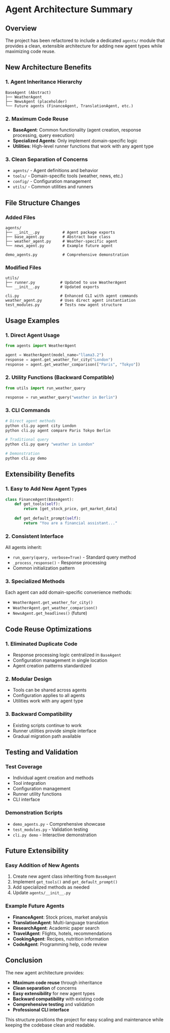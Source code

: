 # Agent Architecture Summary

## Overview
The project has been refactored to include a dedicated `agents/` module that provides a clean, extensible architecture for adding new agent types while maximizing code reuse.

## New Architecture Benefits

### 1. **Agent Inheritance Hierarchy**
```
BaseAgent (Abstract)
├── WeatherAgent
├── NewsAgent (placeholder)
└── Future agents (FinanceAgent, TranslationAgent, etc.)
```

### 2. **Maximum Code Reuse**
- **BaseAgent**: Common functionality (agent creation, response processing, query execution)
- **Specialized Agents**: Only implement domain-specific logic
- **Utilities**: High-level runner functions that work with any agent type

### 3. **Clean Separation of Concerns**
- `agents/` - Agent definitions and behavior
- `tools/` - Domain-specific tools (weather, news, etc.)
- `config/` - Configuration management
- `utils/` - Common utilities and runners

## File Structure Changes

### Added Files
```
agents/
├── __init__.py          # Agent package exports
├── base_agent.py        # Abstract base class
├── weather_agent.py     # Weather-specific agent
└── news_agent.py        # Example future agent

demo_agents.py           # Comprehensive demonstration
```

### Modified Files
```
utils/
├── runner.py           # Updated to use WeatherAgent
└── __init__.py         # Updated exports

cli.py                  # Enhanced CLI with agent commands
weather_agent.py        # Uses direct agent instantiation
test_modules.py         # Tests new agent structure
```

## Usage Examples

### 1. Direct Agent Usage
```python
from agents import WeatherAgent

agent = WeatherAgent(model_name="llama3.2")
response = agent.get_weather_for_city("London")
response = agent.get_weather_comparison(["Paris", "Tokyo"])
```

### 2. Utility Functions (Backward Compatible)
```python
from utils import run_weather_query

response = run_weather_query("weather in Berlin")
```

### 3. CLI Commands
```bash
# Direct agent methods
python cli.py agent city London
python cli.py agent compare Paris Tokyo Berlin

# Traditional query
python cli.py query "weather in London"

# Demonstration
python cli.py demo
```

## Extensibility Benefits

### 1. **Easy to Add New Agent Types**
```python
class FinanceAgent(BaseAgent):
    def get_tools(self):
        return [get_stock_price, get_market_data]
    
    def get_default_prompt(self):
        return "You are a financial assistant..."
```

### 2. **Consistent Interface**
All agents inherit:
- `run_query(query, verbose=True)` - Standard query method
- `_process_response()` - Response processing
- Common initialization pattern

### 3. **Specialized Methods**
Each agent can add domain-specific convenience methods:
- `WeatherAgent.get_weather_for_city()`
- `WeatherAgent.get_weather_comparison()`
- `NewsAgent.get_headlines()` (future)

## Code Reuse Optimizations

### 1. **Eliminated Duplicate Code**
- Response processing logic centralized in `BaseAgent`
- Configuration management in single location
- Agent creation patterns standardized

### 2. **Modular Design**
- Tools can be shared across agents
- Configuration applies to all agents
- Utilities work with any agent type

### 3. **Backward Compatibility**
- Existing scripts continue to work
- Runner utilities provide simple interface
- Gradual migration path available

## Testing and Validation

### Test Coverage
- Individual agent creation and methods
- Tool integration
- Configuration management
- Runner utility functions
- CLI interface

### Demonstration Scripts
- `demo_agents.py` - Comprehensive showcase
- `test_modules.py` - Validation testing
- `cli.py demo` - Interactive demonstration

## Future Extensibility

### Easy Addition of New Agents
1. Create new agent class inheriting from `BaseAgent`
2. Implement `get_tools()` and `get_default_prompt()`
3. Add specialized methods as needed
4. Update `agents/__init__.py`

### Example Future Agents
- **FinanceAgent**: Stock prices, market analysis
- **TranslationAgent**: Multi-language translation
- **ResearchAgent**: Academic paper search
- **TravelAgent**: Flights, hotels, recommendations
- **CookingAgent**: Recipes, nutrition information
- **CodeAgent**: Programming help, code review

## Conclusion

The new agent architecture provides:
- **Maximum code reuse** through inheritance
- **Clean separation** of concerns
- **Easy extensibility** for new agent types
- **Backward compatibility** with existing code
- **Comprehensive testing** and validation
- **Professional CLI interface**

This structure positions the project for easy scaling and maintenance while keeping the codebase clean and readable.
